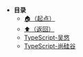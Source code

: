 * **目录**
  * [🏠（起点）](/README)
  * [⬆️（返回）](/study/前端\01-前端语言/README)
  * [TypeScript-吴悠](/study/前端/01-前端语言/TypeScript/TypeScript-吴悠)
  * [TypeScript-尚硅谷](/study/前端/01-前端语言/TypeScript/TypeScript-尚硅谷)